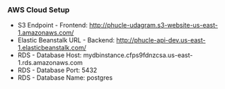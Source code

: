### AWS Cloud Setup
- S3 Endpoint - Frontend: http://phucle-udagram.s3-website-us-east-1.amazonaws.com/
- Elastic Beanstalk URL - Backend: http://phucle-api-dev.us-east-1.elasticbeanstalk.com/
- RDS - Database Host: mydbinstance.cfps9fdnzcsa.us-east-1.rds.amazonaws.com
- RDS - Database Port: 5432
- RDS - Database Name: postgres
